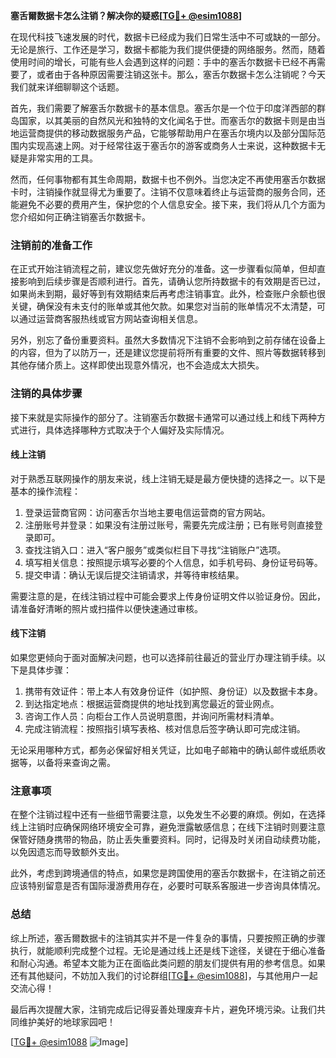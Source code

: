 **塞舌爾数据卡怎么注销？解决你的疑惑[[TG💪+ @esim1088](https://t.me/s/esim1088)]**

在现代科技飞速发展的时代，数据卡已经成为我们日常生活中不可或缺的一部分。无论是旅行、工作还是学习，数据卡都能为我们提供便捷的网络服务。然而，随着使用时间的增长，可能有些人会遇到这样的问题：手中的塞舌尔数据卡已经不再需要了，或者由于各种原因需要注销这张卡。那么，塞舌尔数据卡怎么注销呢？今天我们就来详细聊聊这个话题。

首先，我们需要了解塞舌尔数据卡的基本信息。塞舌尔是一个位于印度洋西部的群岛国家，以其美丽的自然风光和独特的文化闻名于世。而塞舌尔的数据卡则是由当地运营商提供的移动数据服务产品，它能够帮助用户在塞舌尔境内以及部分国际范围内实现高速上网。对于经常往返于塞舌尔的游客或商务人士来说，这种数据卡无疑是非常实用的工具。

然而，任何事物都有其生命周期，数据卡也不例外。当您决定不再使用塞舌尔数据卡时，注销操作就显得尤为重要了。注销不仅意味着终止与运营商的服务合同，还能避免不必要的费用产生，保护您的个人信息安全。接下来，我们将从几个方面为您介绍如何正确注销塞舌尔数据卡。

### 注销前的准备工作

在正式开始注销流程之前，建议您先做好充分的准备。这一步骤看似简单，但却直接影响到后续步骤是否顺利进行。首先，请确认您所持数据卡的有效期是否已过，如果尚未到期，最好等到有效期结束后再考虑注销事宜。此外，检查账户余额也很关键，确保没有未支付的账单或其他欠款。如果您对当前的账单情况不太清楚，可以通过运营商客服热线或官方网站查询相关信息。

另外，别忘了备份重要资料。虽然大多数情况下注销不会影响到之前存储在设备上的内容，但为了以防万一，还是建议您提前将所有重要的文件、照片等数据转移到其他存储介质上。这样即使出现意外情况，也不会造成太大损失。

### 注销的具体步骤

接下来就是实际操作的部分了。注销塞舌尔数据卡通常可以通过线上和线下两种方式进行，具体选择哪种方式取决于个人偏好及实际情况。

#### 线上注销

对于熟悉互联网操作的朋友来说，线上注销无疑是最方便快捷的选择之一。以下是基本的操作流程：

1. 登录运营商官网：访问塞舌尔当地主要电信运营商的官方网站。
2. 注册账号并登录：如果没有注册过账号，需要先完成注册；已有账号则直接登录即可。
3. 查找注销入口：进入“客户服务”或类似栏目下寻找“注销账户”选项。
4. 填写相关信息：按照提示填写必要的个人信息，如手机号码、身份证号码等。
5. 提交申请：确认无误后提交注销请求，并等待审核结果。

需要注意的是，在线注销过程中可能会要求上传身份证明文件以验证身份。因此，请准备好清晰的照片或扫描件以便快速通过审核。

#### 线下注销

如果您更倾向于面对面解决问题，也可以选择前往最近的营业厅办理注销手续。以下是具体步骤：

1. 携带有效证件：带上本人有效身份证件（如护照、身份证）以及数据卡本身。
2. 到达指定地点：根据运营商提供的地址找到离您最近的营业网点。
3. 咨询工作人员：向柜台工作人员说明意图，并询问所需材料清单。
4. 完成注销流程：按照指引填写表格、核对信息后签字确认即可完成注销。

无论采用哪种方式，都务必保留好相关凭证，比如电子邮箱中的确认邮件或纸质收据等，以备将来查询之需。

### 注意事项

在整个注销过程中还有一些细节需要注意，以免发生不必要的麻烦。例如，在选择线上注销时应确保网络环境安全可靠，避免泄露敏感信息；在线下注销时则要注意保管好随身携带的物品，防止丢失重要资料。同时，记得及时关闭自动续费功能，以免因遗忘而导致额外支出。

此外，考虑到跨境通信的特点，如果您是跨国使用的塞舌尔数据卡，在注销之前还应该特别留意是否有国际漫游费用存在，必要时可联系客服进一步咨询具体情况。

### 总结

综上所述，塞舌爾数据卡的注销其实并不是一件复杂的事情，只要按照正确的步骤执行，就能顺利完成整个过程。无论是通过线上还是线下途径，关键在于细心准备和耐心沟通。希望本文能为正在面临此类问题的朋友们提供有用的参考信息。如果还有其他疑问，不妨加入我们的讨论群组[[TG💪+ @esim1088](https://t.me/s/esim1088)]，与其他用户一起交流心得！

最后再次提醒大家，注销完成后记得妥善处理废弃卡片，避免环境污染。让我们共同维护美好的地球家园吧！

[[TG💪+ @esim1088](https://t.me/s/esim1088) ![Image](https://i.postimg.cc/4NQfJmqS/Snipaste-2025-05-13-00-14-12.png)]